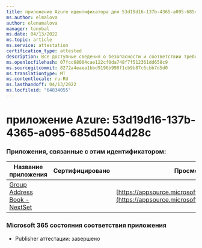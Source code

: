 ```yaml
---
title: приложение Azure идентификатора для 53d19d16-137b-4365-a095-685d5044d28c
ms.author: elmalova
author: elenamalova
manager: tonybal
ms.date: 04/13/2022
ms.topic: article
ms.service: attestation
certification_type: attested
description: Все доступные сведения о безопасности и соответствии требованиям для 53d19d16-137b-4365-a095-685d5044d28c.
ms.openlocfilehash: 07fcc68004cae122cf0da748f7f512361dd658c9
ms.sourcegitcommit: 8272a4eaea1bbd9196b998f1cb9b87c6cbb7d5d0
ms.translationtype: MT
ms.contentlocale: ru-RU
ms.lasthandoff: 04/13/2022
ms.locfileid: "64834055"
---
```

# <a name="azure-app-id-53d19d16-137b-4365-a095-685d5044d28c"></a>приложение Azure: 53d19d16-137b-4365-a095-685d5044d28c


### <a name="apps-associated-with-this-id"></a>Приложения, связанные с этим идентификатором:
| **Название приложения** | **Сертифицировано** | **Просмотр в AppSource** |
|--------------|---------------|-----------------------|
| [Group Address Book - NextSet](../forward/WA200001863.md) |  | [https://appsource.microsoft.com/product/office/WA200001863](https://appsource.microsoft.com/product/office/WA200001863) |

### <a name="microsoft-365-app-compliance-status"></a>Microsoft 365 состояния соответствия приложения
- Publisher аттестации: завершено
